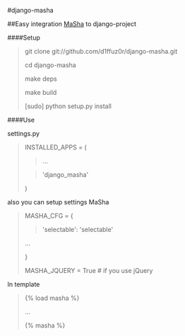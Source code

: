 #django-masha


##Easy integration [MaSha](http://mashajs.com) to django-project


####Setup

>git clone git://github.com/d1ffuz0r/django-masha.git
>
>cd django-masha
>
>make deps
>
>make build
>
>[sudo] python setup.py install

####Use

settings.py

>INSTALLED_APPS = (
>>...
>
>>'django_masha'
>
>)

also you can setup settings MaSha

>MASHA_CFG = {
>
>>'selectable': 'selectable'
>
>...
>
>}
>
>MASHA_JQUERY = True # if you use jQuery


In template

>{% load masha %}
>
>...
>
>{% masha %}
